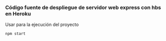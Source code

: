 ### Código fuente de despliegue de servidor web express con hbs en Heroku

Usar para la ejecución del proyecto

```npm start```